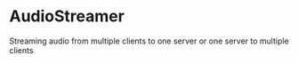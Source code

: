 # AudioStreamer
Streaming audio from multiple clients to one server or one server to multiple clients
